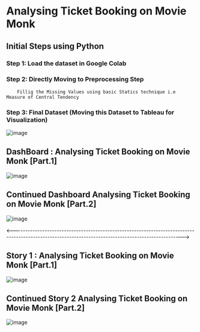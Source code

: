 # Analysing Ticket Booking on Movie Monk

## Initial Steps using Python 
### Step 1: Load the dataset in Google Colab
### Step 2: Directly Moving to Preprocessing Step
        Fillig the Missing Values using basic Statics technique i.e Measure of Central Tendency
### Step 3: Final Dataset (Moving this Dataset to Tableau for Visualization)


![image](https://user-images.githubusercontent.com/69152112/234865700-8cf7d496-473d-4d70-bc8c-441d57ab86b6.png)

## DashBoard : Analysing Ticket Booking on Movie Monk [Part.1]
![image](https://user-images.githubusercontent.com/69152112/234864435-8fc231f1-154e-4c5b-85cb-f3ae4d972a6f.png)

## Continued Dashboard Analysing Ticket Booking on Movie Monk [Part.2]
![image](https://user-images.githubusercontent.com/69152112/234866408-aff6040c-ef68-4d37-a0c9-fe77275b3cd1.png)

<---------------------------------------------------------------------------------------------------------------------------------------------------->

## Story 1 : Analysing Ticket Booking on Movie Monk [Part.1]
![image](https://user-images.githubusercontent.com/69152112/234866806-3f66b2c6-e5ec-45c8-a337-98c9b2464ac8.png)


## Continued Story 2 Analysing Ticket Booking on Movie Monk [Part.2]
![image](https://user-images.githubusercontent.com/69152112/234866972-f8487b05-c5d4-4881-8d2d-02c53d23619c.png)
